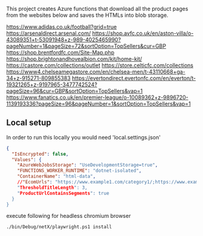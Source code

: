 This project creates Azure functions that download all the product pages from the websites below and saves the HTMLs into blob storage.

https://www.adidas.co.uk/football?grid=true
https://arsenaldirect.arsenal.com/
https://shop.avfc.co.uk/en/aston-villa/o-43089351+t-53091948+z-989-4025465990?pageNumber=1&pageSize=72&sortOption=TopSellers&cur=GBP
https://shop.brentfordfc.com/Site-Map.php
https://shop.brightonandhovealbion.com/kit/home-kit/
https://castore.com/collections/outlet
https://store.celticfc.com/collections
https://www4.chelseamegastore.com/en/chelsea-men/t-43110668+ga-34+z-915271-809855383
https://evertondirect.evertonfc.com/en/everton/t-19321265+z-9197965-3477742524?pageSize=96&cur=GBP&sortOption=TopSellers&vap=1
https://www.fanatics.co.uk/en/premier-league/o-10089362+z-9896720-1139193336?pageSize=96&pageNumber=1&sortOption=TopSellers&vap=1

## Local setup
In order to run this locally you would need 'local.settings.json'

```json
{
  "IsEncrypted": false,
  "Values": {
    "AzureWebJobsStorage": "UseDevelopmentStorage=true",
    "FUNCTIONS_WORKER_RUNTIME": "dotnet-isolated",
    "ContainerName": "html-data",
    //"EcomUrls": "https://www.example1.com/category1/;https://www.example2.com/category2/,
    "ThresholdTitleLength": 3,
    "ProductUrlContainsSegments": true
  }
}
```

execute following for headless chromium browser

```bash
./bin/Debug/netX/playwright.ps1 install
```
